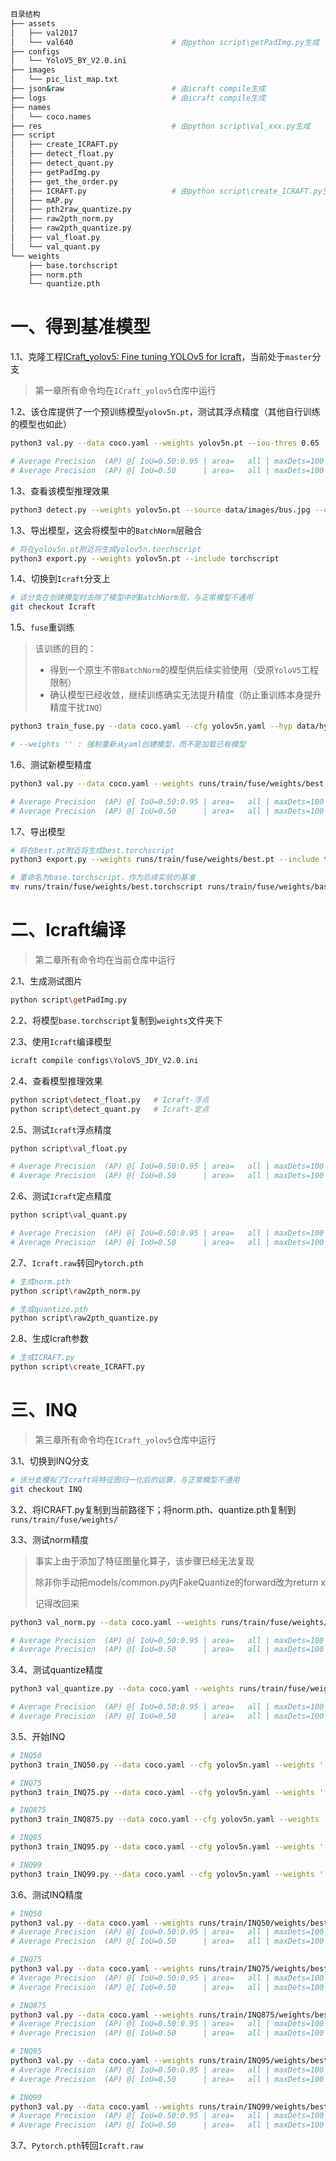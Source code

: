 ```bash
目录结构
├── assets
│   ├── val2017
│   └── val640                      # 由python script\getPadImg.py生成
├── configs
│   └── YoloV5_BY_V2.0.ini
├── images
│   └── pic_list_map.txt
├── json&raw                        # 由icraft compile生成
├── logs                            # 由icraft compile生成
├── names
│   └── coco.names
├── res                             # 由python script\val_xxx.py生成
├── script
│   ├── create_ICRAFT.py
│   ├── detect_float.py
│   ├── detect_quant.py
│   ├── getPadImg.py
│   ├── get_the_order.py
│   ├── ICRAFT.py                   # 由python script\create_ICRAFT.py生成
│   ├── mAP.py
│   ├── pth2raw_quantize.py
│   ├── raw2pth_norm.py
│   ├── raw2pth_quantize.py
│   ├── val_float.py
│   └── val_quant.py
└── weights
    ├── base.torchscript
    ├── norm.pth
    └── quantize.pth
```

# 一、得到基准模型

1.1、克隆工程[ICraft_yolov5: Fine tuning YOLOv5 for Icraft](https://github.com/Qiuye12138/ICraft_yolov5)，当前处于`master`分支

> 第一章所有命令均在`ICraft_yolov5`仓库中运行

1.2、该仓库提供了一个预训练模型`yolov5n.pt`，测试其浮点精度（其他自行训练的模型也如此）

```bash
python3 val.py --data coco.yaml --weights yolov5n.pt --iou-thres 0.65

# Average Precision  (AP) @[ IoU=0.50:0.95 | area=   all | maxDets=100 ] = 0.280
# Average Precision  (AP) @[ IoU=0.50      | area=   all | maxDets=100 ] = 0.457
```

1.3、查看该模型推理效果

```bash
python3 detect.py --weights yolov5n.pt --source data/images/bus.jpg --conf-thres 0.5
```

1.3、导出模型，这会将模型中的`BatchNorm`层融合

```bash
# 将在yolov5n.pt附近将生成yolov5n.torchscript
python3 export.py --weights yolov5n.pt --include torchscript 
```

1.4、切换到`Icraft`分支上

```bash
# 该分支在创建模型时去除了模型中的BatchNorm层，与正常模型不通用
git checkout Icraft
```

1.5、`fuse`重训练

> 该训练的目的：
>
> - 得到一个原生不带`BatchNorm`的模型供后续实验使用（受原`YoloV5`工程限制）
> - 确认模型已经收敛，继续训练确实无法提升精度（防止重训练本身提升精度干扰`INQ`）

```bash
python3 train_fuse.py --data coco.yaml --cfg yolov5n.yaml --hyp data/hyps/stable_hyp.yaml --weights '' --batch-size 128 --device '1' --epochs 30 --name fuse

# --weights '' : 强制重新从yaml创建模型，而不是加载已有模型
```

1.6、测试新模型精度

```bash
python3 val.py --data coco.yaml --weights runs/train/fuse/weights/best.pt --iou-thres 0.65

# Average Precision  (AP) @[ IoU=0.50:0.95 | area=   all | maxDets=100 ] = 0.280
# Average Precision  (AP) @[ IoU=0.50      | area=   all | maxDets=100 ] = 0.457
```

1.7、导出模型

```bash
# 将在best.pt附近将生成best.torchscript
python3 export.py --weights runs/train/fuse/weights/best.pt --include torchscript 

# 重命名为base.torchscript，作为后续实验的基准
mv runs/train/fuse/weights/best.torchscript runs/train/fuse/weights/base.torchscript
```



# 二、Icraft编译

> 第二章所有命令均在当前仓库中运行

2.1、生成测试图片

```bash
python script\getPadImg.py
```

2.2、将模型`base.torchscript`复制到`weights`文件夹下

2.3、使用`Icraft`编译模型

```bash
icraft compile configs\YoloV5_JDY_V2.0.ini
```

2.4、查看模型推理效果

```bash
python script\detect_float.py	# Icraft-浮点
python script\detect_quant.py	# Icraft-定点
```

2.5、测试`Icraft`浮点精度

```bash
python script\val_float.py

# Average Precision  (AP) @[ IoU=0.50:0.95 | area=   all | maxDets=100 ] = 0.260
# Average Precision  (AP) @[ IoU=0.50      | area=   all | maxDets=100 ] = 0.434
```

2.6、测试`Icraft`定点精度

```bash
python script\val_quant.py

# Average Precision  (AP) @[ IoU=0.50:0.95 | area=   all | maxDets=100 ] = 0.226  ↓3.4%
# Average Precision  (AP) @[ IoU=0.50      | area=   all | maxDets=100 ] = 0.394  ↓4.0%
```

2.7、`Icraft.raw`转回`Pytorch.pth`

```bash
# 生成norm.pth
python script\raw2pth_norm.py

# 生成quantize.pth
python script\raw2pth_quantize.py
```

2.8、生成Icraft参数

```bash
# 生成ICRAFT.py
python script\create_ICRAFT.py
```



# 三、INQ

> 第三章所有命令均在`ICraft_yolov5`仓库中运行

3.1、切换到INQ分支

```bash
# 该分支模拟了Icraft将特征图归一化后的运算，与正常模型不通用
git checkout INQ
```

3.2、将ICRAFT.py复制到当前路径下；将norm.pth、quantize.pth复制到`runs/train/fuse/weights/`

3.3、测试norm精度

> 事实上由于添加了特征图量化算子，该步骤已经无法复现
>
> 除非你手动把models/common.py内FakeQuantize的forward改为return x
>
> 记得改回来

```bash
python3 val_norm.py --data coco.yaml --weights runs/train/fuse/weights/best.pt --iou-thres 0.65

# Average Precision  (AP) @[ IoU=0.50:0.95 | area=   all | maxDets=100 ] = 0.280
# Average Precision  (AP) @[ IoU=0.50      | area=   all | maxDets=100 ] = 0.457
```

3.4、测试quantize精度

```bash
python3 val_quantize.py --data coco.yaml --weights runs/train/fuse/weights/best.pt --iou-thres 0.65

# Average Precision  (AP) @[ IoU=0.50:0.95 | area=   all | maxDets=100 ] = 0.244  ↓3.6%
# Average Precision  (AP) @[ IoU=0.50      | area=   all | maxDets=100 ] = 0.419  ↓3.8%
```

3.5、开始INQ

```bash
# INQ50
python3 train_INQ50.py --data coco.yaml --cfg yolov5n.yaml --weights '' --batch-size 128 --device '1' --epochs 15 --hyp data/hyps/stable_hyp.yaml --name INQ50

# INQ75
python3 train_INQ75.py --data coco.yaml --cfg yolov5n.yaml --weights '' --batch-size 128 --device '1' --epochs 15 --hyp data/hyps/stable_hyp.yaml --name INQ75

# INQ875
python3 train_INQ875.py --data coco.yaml --cfg yolov5n.yaml --weights '' --batch-size 128 --device '1' --epochs 15 --hyp data/hyps/stable_hyp.yaml --name INQ875

# INQ95
python3 train_INQ95.py --data coco.yaml --cfg yolov5n.yaml --weights '' --batch-size 128 --device '1' --epochs 15 --hyp data/hyps/stable_hyp.yaml --name INQ95

# INQ99
python3 train_INQ99.py --data coco.yaml --cfg yolov5n.yaml --weights '' --batch-size 128 --device '1' --epochs 15 --hyp data/hyps/stable_hyp.yaml --name INQ99
```

3.6、测试INQ精度

```bash
# INQ50
python3 val.py --data coco.yaml --weights runs/train/INQ50/weights/best.pt --iou-thres 0.65
# Average Precision  (AP) @[ IoU=0.50:0.95 | area=   all | maxDets=100 ] = 0.266  ↓1.4%
# Average Precision  (AP) @[ IoU=0.50      | area=   all | maxDets=100 ] = 0.444  ↓1.3%

# INQ75
python3 val.py --data coco.yaml --weights runs/train/INQ75/weights/best.pt  --iou-thres 0.65
# Average Precision  (AP) @[ IoU=0.50:0.95 | area=   all | maxDets=100 ] = 0.266  ↓1.4%
# Average Precision  (AP) @[ IoU=0.50      | area=   all | maxDets=100 ] = 0.443  ↓1.4%

# INQ875
python3 val.py --data coco.yaml --weights runs/train/INQ875/weights/best.pt --iou-thres 0.65
# Average Precision  (AP) @[ IoU=0.50:0.95 | area=   all | maxDets=100 ] = 0.266  ↓1.4%
# Average Precision  (AP) @[ IoU=0.50      | area=   all | maxDets=100 ] = 0.444  ↓1.3%

# INQ95
python3 val.py --data coco.yaml --weights runs/train/INQ95/weights/best.pt --iou-thres 0.65
# Average Precision  (AP) @[ IoU=0.50:0.95 | area=   all | maxDets=100 ] = 0.266  ↓1.4%
# Average Precision  (AP) @[ IoU=0.50      | area=   all | maxDets=100 ] = 0.443  ↓1.4%

# INQ99
python3 val.py --data coco.yaml --weights runs/train/INQ99/weights/best.pt --iou-thres 0.65
# Average Precision  (AP) @[ IoU=0.50:0.95 | area=   all | maxDets=100 ] = 0.264  ↓1.6%
# Average Precision  (AP) @[ IoU=0.50      | area=   all | maxDets=100 ] = 0.441  ↓1.6%
```

3.7、`Pytorch.pth`转回`Icraft.raw`


